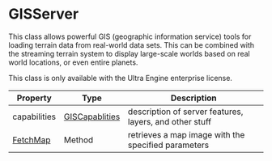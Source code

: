 # GISServer

This class allows powerful GIS (geographic information service) tools for loading terrain data from real-world data sets. This can be combined with the streaming terrain system to display large-scale worlds based on real world locations, or even entire planets.

This class is only available with the Ultra Engine enterprise license.

| Property | Type | Description |
|---|---|---|
| capabilities | [GISCapablities](GISCapablities.md) | description of server features, layers, and other stuff |
| [FetchMap](FetchMap.md) | Method | retrieves a map image with the specified parameters |
